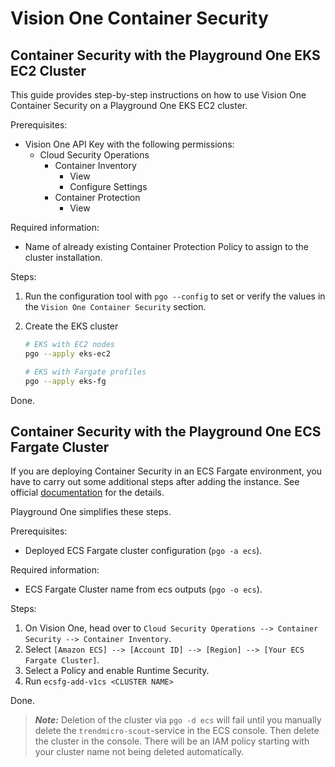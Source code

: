 # Vision One Container Security

## Container Security with the Playground One EKS EC2 Cluster

This guide provides step-by-step instructions on how to use Vision One Container Security on a Playground One EKS EC2 cluster.

Prerequisites:

- Vision One API Key with the following permissions:
  - Cloud Security Operations
    - Container Inventory
      - View
      - Configure Settings
    - Container Protection
      - View

Required information:

- Name of already existing Container Protection Policy to assign to the cluster installation.

Steps:

1. Run the configuration tool with `pgo --config` to set or verify the values in the `Vision One Container Security` section.
2. Create the EKS cluster

    ```sh
    # EKS with EC2 nodes
    pgo --apply eks-ec2

    # EKS with Fargate profiles
    pgo --apply eks-fg
    ```

Done.

## Container Security with the Playground One ECS Fargate Cluster

If you are deploying Container Security in an ECS Fargate environment, you have to carry out some additional steps after adding the instance. See official [documentation](https://docs.trendmicro.com/en-us/enterprise/trend-vision-one/cloudsecurityoperati/about-container-secu/next-steps/containerinventory/ecs-fargate-deployme/ecs-fargate-add.aspx) for the details.

Playground One simplifies these steps.

Prerequisites:

- Deployed ECS Fargate cluster configuration (`pgo -a ecs`).

Required information:

- ECS Fargate Cluster name from ecs outputs (`pgo -o ecs`).

Steps:

1. On Vision One, head over to `Cloud Security Operations --> Container Security --> Container Inventory`.
2. Select `[Amazon ECS] --> [Account ID] --> [Region] --> [Your ECS Fargate Cluster]`.
3. Select a Policy and enable Runtime Security.
4. Run `ecsfg-add-v1cs <CLUSTER NAME>`

Done.

> ***Note:*** Deletion of the cluster via `pgo -d ecs` will fail until you manually delete the `trendmicro-scout`-service in the ECS console. Then delete the cluster in the console. There will be an IAM policy starting with your cluster name not being deleted automatically.
